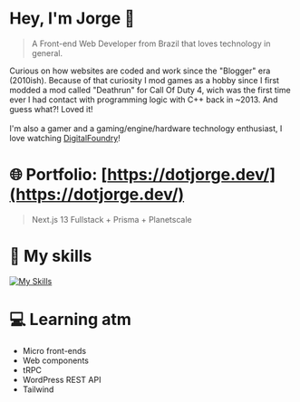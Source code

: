 # Hey, I'm Jorge 👋
<!--
<img align="right" width="400" height="400" src="url">
-->
> A Front-end Web Developer from Brazil that loves technology in general.

Curious on how websites are coded and work since the "Blogger" era (2010ish). Because of that curiosity I mod games as a hobby since I first modded a mod called "Deathrun" for Call Of Duty 4, wich was the first time ever I had contact with programming logic with C++ back in ~2013. And guess what?! Loved it!
\
\
I'm also a gamer and a gaming/engine/hardware technology enthusiast, I love watching [DigitalFoundry](https://www.youtube.com/user/digitalfoundry)!

# 🌐 Portfolio: [https://dotjorge.dev/](https://dotjorge.dev/)

> Next.js 13 Fullstack + Prisma + Planetscale 

# 🚀 My skills
[![My Skills](https://skillicons.dev/icons?i=nextjs,ts,js,react,prisma,wordpress,planetscale,nodejs,html,css)](https://skillicons.dev)

# 💻 Learning atm
- Micro front-ends
- Web components
- tRPC
- WordPress REST API
- Tailwind

<!--
## Connect with me
[![Linkedin Badge](https://img.shields.io/badge/-LinkedIn-blue?style=flat-square&logo=Linkedin&logoColor=white&link=https://www.linkedin.com/in/jorge-luiz-5a7501206/)](https://www.linkedin.com/in/dotjorge/)
![Twitch Status](https://img.shields.io/twitch/status/jrgg1?label=Twitch&style=social)
-->

<!--
**dotjorge/dotjorge** is a ✨ _special_ ✨ repository because its `README.md` (this file) appears on your GitHub profile.

Here are some ideas to get you started:

- 🔭 I’m currently working on ...
- 🌱 I’m currently learning ...
- 👯 I’m looking to collaborate on ...
- 🤔 I’m looking for help with ...
- 💬 Ask me about ...
- 📫 How to reach me: ...
- 😄 Pronouns: ...
- ⚡ Fun fact: ...
-->
